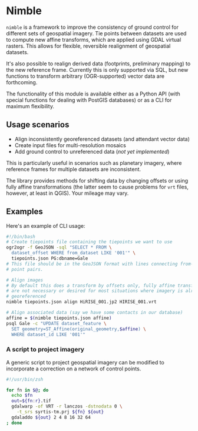 # Nimble

`nimble` is a framework to improve the consistency
of ground control for different sets of geospatial imagery.
Tie points between datasets are used to compute new affine
transforms, which are applied using GDAL virtual rasters.
This allows for flexible, reversible realignment of geospatial datasets.

It's also possible to realign derived data (footprints,
preliminary mapping) to the new reference frame. Currently
this is only supported via SQL, but new functions to transform
arbitrary (OGR-supported) vector data are forthcoming.

The functionality of this module is available either
as a Python API (with special functions for dealing
with PostGIS databases) or as a CLI for maximum flexibility.

## Usage scenarios

- Align inconsistently georeferenced datasets (and
  attendant vector data)
- Create input files for multi-resolution mosaics
- Add ground control to unreferenced data (*not yet implemented*)

This is particularly useful in scenarios such as planetary imagery, where
reference frames for multiple datasets are inconsistent.

The library provides methods for shifting data by changing
offsets or using fully affine transformations (the latter seem to cause
problems for `vrt` files, however, at least in QGIS). Your mileage may
vary.

## Examples

Here's an example of CLI usage:

```sh
#!/bin/bash
# Create tiepoints file containing the tiepoints we want to use
ogr2ogr -f GeoJSON -sql "SELECT * FROM \
  dataset_offset WHERE from_dataset LIKE '001'" \
  tiepoints.json PG:dbname=Gale
# This file should be in the GeoJSON format with lines connecting from-to
# point pairs.

# Align images
# By default this does a transform by offsets only, fully affine transforms
# are not necessary or desired for most situations where imagery is already
# georeferenced
nimble tiepoints.json align HiRISE_001.jp2 HIRISE_001.vrt

# Align associated data (say we have some contacts in our database)
affine = $(nimble tiepoints.json affine)
psql Gale -c "UPDATE dataset_feature \
  SET geometry=ST_Affine(original_geometry,$affine) \
  WHERE dataset_id LIKE '001'"
```

### A script to project imagery

A generic script to project geospatial imagery
can be modified to incorporate a correction
on a network of control points.

```zsh
#!/usr/bin/zsh

for fn in $@; do
  echo $fn
  out=${fn:r}.tif
  gdalwarp -of VRT -r lanczos -dstnodata 0 \
    -t_srs syrtis-tm.prj ${fn} ${out}
  gdaladdo ${out} 2 4 8 16 32 64
; done
```



